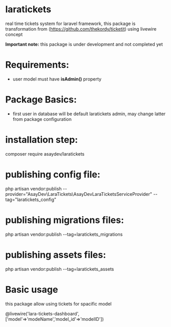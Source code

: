 # laratickets
real time tickets system for laravel framework, this package is transformation from (https://github.com/thekordy/ticketit) using livewire concept

**Important note:** this package is under development and not completed yet

# Requirements:
- user model must have **isAdmin()** property 


# Package Basics:
- first user in database will be default laratickets admin, may change latter from package configuration


# installation step:

composer require asaydev/laratickets

# publishing config file:
php artisan vendor:publish --provider="AsayDev\LaraTickets\AsayDevLaraTicketsServiceProvider" --tag="laratickets_config"

# publishing migrations files:

php artisan vendor:publish --tag=laratickets_migrations

# publishing assets files:

php artisan vendor:publish --tag=laratickets_assets

# Basic usage

this package allow using tickets for spacific model

@livewire('lara-tickets-dashboard',['model'=>'modeName','model_id'=>'modelID'])

